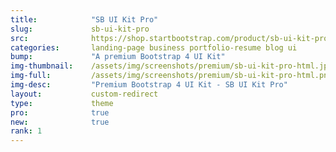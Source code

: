 ```yaml
---
title:            "SB UI Kit Pro"
slug:             sb-ui-kit-pro
src:              https://shop.startbootstrap.com/product/sb-ui-kit-pro/
categories:       landing-page business portfolio-resume blog ui
bump:             "A premium Bootstrap 4 UI Kit"
img-thumbnail:    /assets/img/screenshots/premium/sb-ui-kit-pro-html.jpg
img-full:         /assets/img/screenshots/premium/sb-ui-kit-pro-html.png
img-desc:         "Premium Bootstrap 4 UI Kit - SB UI Kit Pro"
layout:           custom-redirect
type:             theme
pro:              true
new:              true
rank: 1
---
```

